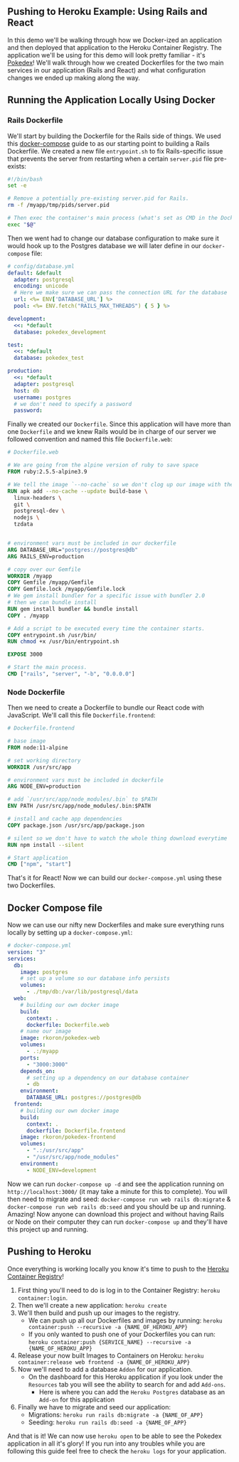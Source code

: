 ## Pushing to Heroku Example: Using Rails and React

In this demo we'll be walking through how we Docker-ized an application and then deployed that application to the Heroku Container Registry. The application we'll be using for this demo will look pretty familiar - it's [Pokedex][pokedex]! We'll walk through how we created Dockerfiles for the two main services in our application (Rails and React) and what configuration changes we ended up making along the way.

[pokedex]: https://s3-us-west-1.amazonaws.com/appacademy-open-assets/Docker/demos/pushing_to_heroku/pokedex.zip

## Running the Application Locally Using Docker

### Rails Dockerfile

We'll start by building the Dockerfile for the Rails side of things. We used this [docker-compose][docker-c] guide to as our starting point to building a Rails Dockerfile. We created a new file `entrypoint.sh` to fix Rails-specific issue that prevents the server from restarting when a certain `server.pid` file pre-exists:

```sh
#!/bin/bash
set -e

# Remove a potentially pre-existing server.pid for Rails.
rm -f /myapp/tmp/pids/server.pid

# Then exec the container's main process (what's set as CMD in the Dockerfile).
exec "$@"
```

Then we went had to change our database configuration to make sure it would hook up to the Postgres database we will later define in our `docker-compose` file:

```yml
# config/database.yml
default: &default
  adapter: postgresql
  encoding: unicode
  # Here we make sure we can pass the connection URL for the database
  url: <%= ENV['DATABASE_URL'] %>
  pool: <%= ENV.fetch("RAILS_MAX_THREADS") { 5 } %>

development:
  <<: *default
  database: pokedex_development

test:
  <<: *default
  database: pokedex_test

production:
  <<: *default
  adapter: postgresql
  host: db
  username: postgres
  # we don't need to specify a password
  password:
```

Finally we created our `Dockerfile`. Since this application will have more than one `Dockerfile` and we knew Rails would be in charge of our server we followed convention and named this file `Dockerfile.web`:

```dockerfile
# Dockerfile.web

# We are going from the alpine version of ruby to save space
FROM ruby:2.5.5-alpine3.9

# We tell the image `--no-cache` so we don't clog up our image with the things we are downloading
RUN apk add --no-cache --update build-base \
  linux-headers \
  git \
  postgresql-dev \
  nodejs \
  tzdata


# environment vars must be included in our dockerfile
ARG DATABASE_URL="postgres://postgres@db"
ARG RAILS_ENV=production

# copy over our Gemfile
WORKDIR /myapp
COPY Gemfile /myapp/Gemfile
COPY Gemfile.lock /myapp/Gemfile.lock
# We gem install bundler for a specific issue with bundler 2.0
# then we can bundle install
RUN gem install bundler && bundle install
COPY . /myapp

# Add a script to be executed every time the container starts.
COPY entrypoint.sh /usr/bin/
RUN chmod +x /usr/bin/entrypoint.sh

EXPOSE 3000

# Start the main process.
CMD ["rails", "server", "-b", "0.0.0.0"]
```

### Node Dockerfile

Then we need to create a Dockerfile to bundle our React code with JavaScript. We'll call this file `Dockerfile.frontend`:

```dockerfile
# Dockerfile.frontend

# base image
FROM node:11-alpine

# set working directory
WORKDIR /usr/src/app

# environment vars must be included in dockerfile
ARG NODE_ENV=production

# add `/usr/src/app/node_modules/.bin` to $PATH
ENV PATH /usr/src/app/node_modules/.bin:$PATH

# install and cache app dependencies
COPY package.json /usr/src/app/package.json

# silent so we don't have to watch the whole thing download everytime
RUN npm install --silent

# Start application
CMD ["npm", "start"]
```

That's it for React! Now we can build our `docker-compose.yml` using these two Dockerfiles.

## Docker Compose file

Now we can use our nifty new Dockerfiles and make sure everything runs locally by setting up a `docker-compose.yml`:

```yml
# docker-compose.yml
version: "3"
services:
  db:
    image: postgres
    # set up a volume so our database info persists
    volumes:
      - ./tmp/db:/var/lib/postgresql/data
  web:
    # building our own docker image
    build:
      context: .
      dockerfile: Dockerfile.web
    # name our image
    image: rkoron/pokedex-web
    volumes:
      - .:/myapp
    ports:
      - "3000:3000"
    depends_on:
      # setting up a dependency on our database container
      - db
    environment:
      DATABASE_URL: postgres://postgres@db
  frontend:
    # building our own docker image
    build:
      context: .
      dockerfile: Dockerfile.frontend
    image: rkoron/pokedex-frontend
    volumes:
      - ".:/usr/src/app"
      - "/usr/src/app/node_modules"
    environment:
      - NODE_ENV=development
```

Now we can run `docker-compose up -d` and see the application running on `http://localhost:3000/` (it may take a minute for this to complete). You will then need to migrate and seed: `docker-compose run web rails db:migrate` & `docker-compose run web rails db:seed` and you should be up and running. Amazing! Now anyone can download this project and without having Rails or Node on their computer they can run `docker-compose up` and they'll have this project up and running.

[docker-c]: https://docs.docker.com/compose/rails/

## Pushing to Heroku

Once everything is working locally you know it's time to push to the [Heroku Container Registry][register]!

1. First thing you'll need to do is log in to the Container Registry: `heroku container:login`.
2. Then we'll create a new application: `heroku create`
3. We'll then build and push up our images to the registry.
   - We can push up all our Dockerfiles and images by running: `heroku container:push --recursive -a {NAME_OF_HEROKU_APP}`
   - If you only wanted to push one of your Dockerfiles you can run: `heroku container:push {SERVICE_NAME} --recursive -a {NAME_OF_HEROKU_APP}`
4. Release your now built Images to Containers on Heroku: `heroku container:release web frontend -a {NAME_OF_HEROKU_APP}`
5. Now we'll need to add a database `Addon` for our application.
   - On the dashboard for this Heroku application if you look under the `Resources` tab you will see the ability to search for and add `Add-ons`.
     - Here is where you can add the `Heroku Postgres` database as an `Add-on` for this application
6. Finally we have to migrate and seed our application:
   - Migrations: `heroku run rails db:migrate -a {NAME_OF_APP}`
   - Seeding: `heroku run rails db:seed -a {NAME_OF_APP}`

And that is it! We can now use `heroku open` to be able to see the Pokedex application in all it's glory! If you run into any troubles while you are following this guide feel free to check the `heroku logs` for your application.

[register]: https://devcenter.heroku.com/articles/container-registry-and-runtime
